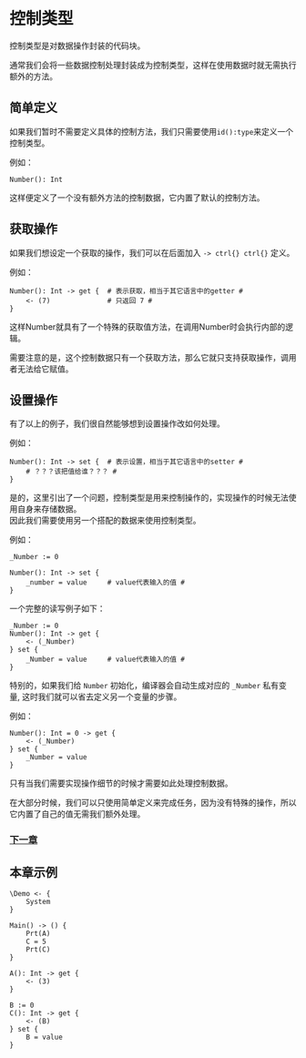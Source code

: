 # 控制类型
控制类型是对数据操作封装的代码块。

通常我们会将一些数据控制处理封装成为控制类型，这样在使用数据时就无需执行额外的方法。

## 简单定义
如果我们暂时不需要定义具体的控制方法，我们只需要使用`id():type`来定义一个控制类型。

例如：
```
Number(): Int
```
这样便定义了一个没有额外方法的控制数据，它内置了默认的控制方法。

## 获取操作
如果我们想设定一个获取的操作，我们可以在后面加入 `-> ctrl{} ctrl{}` 定义。

例如：
```
Number(): Int -> get {  # 表示获取，相当于其它语言中的getter #
    <- (7)              # 只返回 7 #
}
```
这样Number就具有了一个特殊的获取值方法，在调用Number时会执行内部的逻辑。

需要注意的是，这个控制数据只有一个获取方法，那么它就只支持获取操作，调用者无法给它赋值。
## 设置操作
有了以上的例子，我们很自然能够想到设置操作改如何处理。

例如：
```
Number(): Int -> set {  # 表示设置，相当于其它语言中的setter #
    # ？？？该把值给谁？？？ #
}
```
是的，这里引出了一个问题，控制类型是用来控制操作的，实现操作的时候无法使用自身来存储数据。  
因此我们需要使用另一个搭配的数据来使用控制类型。

例如：
```
_Number := 0

Number(): Int -> set {
    _number = value     # value代表输入的值 #
}
```

一个完整的读写例子如下：
```
_Number := 0
Number(): Int -> get {
    <- (_Number)
} set {
    _Number = value     # value代表输入的值 #
}
```

特别的，如果我们给 `Number` 初始化，编译器会自动生成对应的 `_Number` 私有变量, 这时我们就可以省去定义另一个变量的步骤。

例如：
```
Number(): Int = 0 -> get {
    <- (_Number)
} set {
    _Number = value 
}
```

只有当我们需要实现操作细节的时候才需要如此处理控制数据。

在大部分时候，我们可以只使用简单定义来完成任务，因为没有特殊的操作，所以它内置了自己的值无需我们额外处理。

### [下一章](protocol-type.md)

## 本章示例
```
\Demo <- {
    System
}

Main() -> () {
    Prt(A)
    C = 5
    Prt(C)
}

A(): Int -> get { 
    <- (3) 
}

B := 0
C(): Int -> get { 
    <- (B) 
} set { 
    B = value 
}
```